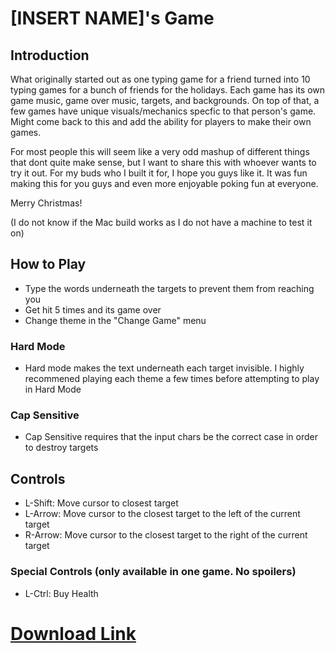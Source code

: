 # [INSERT NAME]'s Game

## Introduction
What originally started out as one typing game for a friend turned into 10 typing games for a bunch of friends for the holidays. Each game has its own game music, game over music, targets, and backgrounds. On top of that, a few games have unique visuals/mechanics specfic to that person's game. Might come back to this and add the ability for players to make their own games.

For most people this will seem like a very odd mashup of different things that dont quite make sense,  but I want to share this with whoever wants to try it out. For my buds who I built it for, I hope you guys like it. It was fun making this for you guys and even more enjoyable poking fun at everyone.

Merry Christmas!

(I do not know if the Mac build works as I do not have a machine to test it on)

## How to Play

- Type the words underneath the targets to prevent them from reaching you
- Get hit 5 times and its game over
- Change theme in the "Change Game" menu

### Hard Mode
- Hard mode makes the text underneath each target invisible. I highly recommened playing each theme a few times before attempting to play in Hard Mode

### Cap Sensitive
- Cap Sensitive requires that the input chars be the correct case in order to destroy targets

## Controls

- L-Shift: Move cursor to closest target
- L-Arrow: Move cursor to the closest target to the left of the current target
- R-Arrow: Move cursor to the closest target to the right of the current target

### Special Controls (only available in one game. No spoilers)
- L-Ctrl: Buy Health


# [Download Link](https://drive.google.com/drive/folders/1XQakw_-6X_nxeZJ_WMCCNLq9jg6URDDw)


